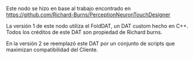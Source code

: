 Este nodo se hizo en base al trabajo encontrado en https://github.com/Richard-Burns/PerceptionNeuronTouchDesigner

La versión 1 de este nodo utiliza el FoldDAT, un DAT custom hecho en C++. Todos los créditos de este DAT son propiedad de Richard burns.

En la versión 2 se reemplazó este DAT por un conjunto de scripts que maximizan compatibilidad del Cliente.